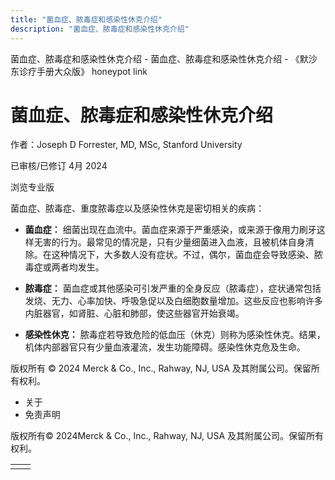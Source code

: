 ```yaml
---
title: "菌血症、脓毒症和感染性休克介绍"
description: "菌血症、脓毒症和感染性休克介绍"
---
```


﻿菌血症、脓毒症和感染性休克介绍 \- 菌血症、脓毒症和感染性休克介绍 \- 《默沙东诊疗手册大众版》 honeypot link

# 菌血症、脓毒症和感染性休克介绍

作者：Joseph D Forrester, MD, MSc, Stanford University

已审核/已修订 4月 2024

浏览专业版

菌血症、脓毒症、重度脓毒症以及感染性休克是密切相关的疾病：

- **菌血症：** 细菌出现在血流中。菌血症来源于严重感染，或来源于像用力刷牙这样无害的行为。最常见的情况是，只有少量细菌进入血液，且被机体自身清除。在这种情况下，大多数人没有症状。不过，偶尔，菌血症会导致感染、脓毒症或两者均发生。

- **脓毒症：** 菌血症或其他感染可引发严重的全身反应（脓毒症），症状通常包括发烧、无力、心率加快、呼吸急促以及白细胞数量增加。这些反应也影响许多内脏器官，如肾脏、心脏和肺部，使这些器官开始衰竭。

- **感染性休克：** 脓毒症若导致危险的低血压（休克）则称为感染性休克。结果，机体内部器官只有少量血液灌流，发生功能障碍。感染性休克危及生命。




版权所有 © 2024
Merck & Co., Inc., Rahway, NJ, USA 及其附属公司。保留所有权利。

- 关于
- 免责声明

版权所有© 2024Merck & Co., Inc., Rahway, NJ, USA 及其附属公司。保留所有权利。

|     |     |
| --- | --- |
|  |  |